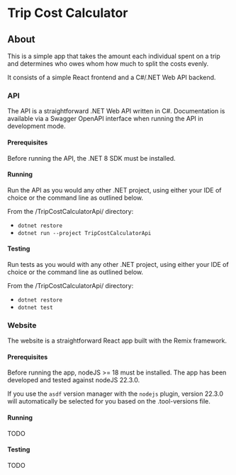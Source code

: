 # Trip Cost Calculator

## About

This is a simple app that takes the amount each individual spent on a trip and determines who owes whom how much to split the costs evenly.

It consists of a simple React frontend and a C#/.NET Web API backend.

### API

The API is a straightforward .NET Web API written in C#. Documentation is available via a Swagger OpenAPI interface when running the API in development mode.

#### Prerequisites

Before running the API, the .NET 8 SDK must be installed.

#### Running

Run the API as you would any other .NET project, using either your IDE of choice or the command line as outlined below.

From the /TripCostCalculatorApi/ directory:

- `dotnet restore`
- `dotnet run --project TripCostCalculatorApi`

#### Testing

Run tests as you would with any other .NET project, using either your IDE of choice or the command line as outlined below.

From the /TripCostCalculatorApi/ directory:

- `dotnet restore`
- `dotnet test`

### Website

The website is a straightforward React app built with the Remix framework.

#### Prerequisites

Before running the app, nodeJS >= 18 must be installed. The app has been developed and tested against nodeJS 22.3.0.

If you use the `asdf` version manager with the `nodejs` plugin, version 22.3.0 will automatically be selected for you based on the .tool-versions file.

#### Running

TODO

#### Testing

TODO

